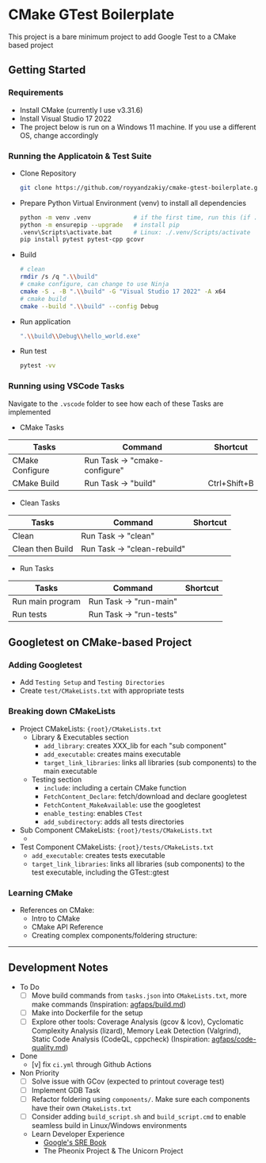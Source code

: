 # CMake GTest Boilerplate

This project is a bare minimum project to add Google Test to a CMake based project

## Getting Started
### Requirements
- Install CMake (currently I use v3.31.6)
- Install Visual Studio 17 2022
- The project below is run on a Windows 11 machine. If you use a different OS, change accordingly

### Running the Applicatoin & Test Suite
- Clone Repository
    ```bash
    git clone https://github.com/royyandzakiy/cmake-gtest-boilerplate.git
    ```

- Prepare Python Virtual Environment (venv) to install all dependencies
    ```bash
    python -m venv .venv            # if the first time, run this (if .venv not yet exist in this root folder)
    python -m ensurepip --upgrade   # install pip
    .venv\Scripts\activate.bat      # Linux: ./.venv/Scripts/activate
    pip install pytest pytest-cpp gcovr
    ```

- Build
    ```bash
    # clean
    rmdir /s /q ".\\build"
    # cmake configure, can change to use Ninja
    cmake -S . -B ".\\build" -G "Visual Studio 17 2022" -A x64
    # cmake build
    cmake --build ".\\build" --config Debug
    ```

- Run application
    ```bash
    ".\\build\\Debug\\hello_world.exe"
    ```

- Run test
    ```bash
    pytest -vv
    ```

### Running using VSCode Tasks

Navigate to the `.vscode` folder to see how each of these Tasks are implemented

- CMake Tasks

| Tasks                 | Command                       | Shortcut      |
| ---                   | ---                           | ---           | 
| CMake Configure       | Run Task → "cmake-configure"  | 
| CMake Build           | Run Task → "build"            | Ctrl+Shift+B  | 

- Clean Tasks

| Tasks                 | Command                       | Shortcut      |
| ---                   | ---                           | ---           | 
| Clean                 | Run Task → "clean"            | 
| Clean then Build      | Run Task → "clean-rebuild"    | 

- Run Tasks

| Tasks                 | Command                       | Shortcut      |
| ---                   | ---                           | ---           | 
| Run main program      | Run Task → "run-main"         | 
| Run tests             | Run Task → "run-tests"        | 

## Googletest on CMake-based Project
### Adding Googletest
- Add `Testing Setup` and `Testing Directories`
- Create `test/CMakeLists.txt` with appropriate tests

### Breaking down CMakeLists
- Project CMakeLists: `{root}/CMakeLists.txt`
    - Library & Executables section
        - `add_library`: creates XXX_lib for each "sub component"
        - `add_executable`: creates mains executable
        - `target_link_libraries`: links all libraries (sub components) to the main executable
    - Testing section
        - `include`: including a certain CMake function
        - `FetchContent_Declare`: fetch/download and declare googletest
        - `FetchContent_MakeAvailable`: use the googletest
        - `enable_testing`: enables `CTest`
        - `add_subdirectory`: adds all tests directories
- Sub Component CMakeLists: `{root}/tests/CMakeLists.txt`
    - <TBD>
- Test Component CMakeLists: `{root}/tests/CMakeLists.txt`
    - `add_executable`: creates tests executable
    - `target_link_libraries`: links all libraries (sub components) to the test executable, including the GTest::gtest

### Learning CMake
- References on CMake:
    - Intro to CMake
    - CMake API Reference
    - Creating complex components/foldering structure: <TBD>

---

## Development Notes
- To Do
    - [ ] Move build commands from `tasks.json` into `CMakeLists.txt`, more make commands (Inspiration: [agfaps/build.md](https://github.com/agfaps/agriculture-monitoring-demo/blob/master/docs/build.md))
    - [ ] Make into Dockerfile for the setup
    - [ ] Explore other tools: Coverage Analysis (gcov & lcov), Cyclomatic Complexity Analysis (lizard), Memory Leak Detection (Valgrind), Static Code Analysis (CodeQL, cppcheck) (Inspiration: [agfaps/code-quality.md](https://github.com/agfaps/agriculture-monitoring-demo/blob/master/docs/code-quality.md))
- Done
    - [v] fix `ci.yml` through Github Actions
- Non Priority
    - [ ] Solve issue with GCov (expected to printout coverage test)
    - [ ] Implement GDB Task
    - [ ] Refactor foldering using `components/`. Make sure each components have their own `CMakeLists.txt`
    - [ ] Consider adding `build_script.sh` and `build_script.cmd` to enable seamless build in Linux/Windows environments
    - Learn Developer Experience
        - [Google's SRE Book](https://sre.google/books/)
        - The Pheonix Project & The Unicorn Project
